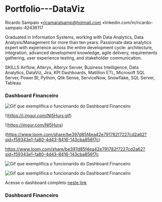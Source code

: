 # Portfolio---DataViz
Ricardo Sampaio
•ricamaralsamp@hotmail.com 
•linkedin.com/in/ricardo-sampaio-42436117

Graduated in Information Systems, working with Data Analytics, Data Analysis/Management
for more than ten years. Passionate data analytics expert with experience across the entire
development cycle: architecture, integration, advanced development knowledge, agile
delivery, requirements gathering, user experience testing, and stakeholder communication.

SKILLS
Airflow, Alteryx, Alteryx Server, Business Intelligence, Data Analytics, DataViz, Jira, KPI
Dashboards, Matillion ETL, Microsoft SQL Server, Power BI, Python, Qlik Sense, ServiceNow,
Snowflake, SQL Server, Tableau

### Dashboard Financeiro

![Gif que exemplifica o funcionando do Dashboard Financeiro](https://i.imgur.com/Nl5Hurs.gif)

!(https://i.imgur.com/Nl5Hurs.gif)

!(https://imgur.com/Nl5Hurs)

(https://www.loom.com/share/be397d85f4ea42e791782f7227cd2a62?sid=f59343e1-fa80-4d43-8416-143cba856f7c)

https://www.loom.com/share/be397d85f4ea42e791782f7227cd2a62?sid=f59343e1-fa80-4d43-8416-143cba856f7c

![Gif que exemplifica o funcionando do Dashboard Financeiro](https://www.loom.com/share/be397d85f4ea42e791782f7227cd2a62?sid=f59343e1-fa80-4d43-8416-143cba856f7c)

![Gif que exemplifica o funcionando do Dashboard Financeiro](https://www.loom.com/share/be397d85f4ea42e791782f7227cd2a62?sid=f59343e1-fa80-4d43-8416-143cba856f7c.gif)

Acesse o dashboard completo [neste link](https://www.loom.com/share/be397d85f4ea42e791782f7227cd2a62?sid=14ee368c-3276-4221-a34d-fa5403f7d7a2)


### Dashboard Financeiro

